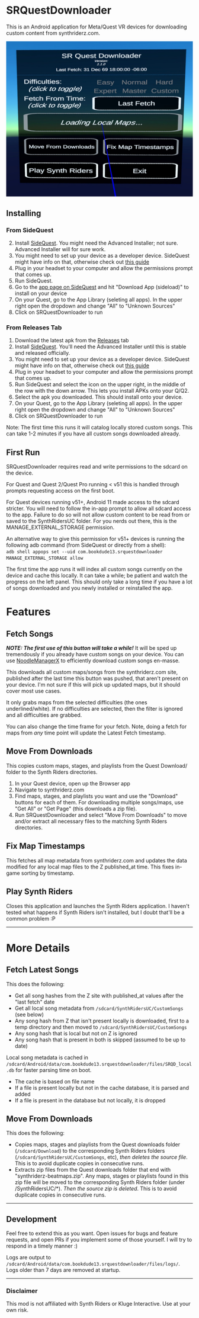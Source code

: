 # SRQuestDownloader

This is an Android application for Meta/Quest VR devices for downloading custom content from synthriderz.com.

![Main Screen](mainpanel.jpg "Main Screen")

## Installing
### From SideQuest
2. Install [SideQuest](https://sidequestvr.com/setup-howto). You might need the Advanced Installer; not sure. Advanced Installer will for sure work.
3. You might need to set up your device as a developer device. SideQuest might have info on that, otherwise check out [this guide](https://learn.adafruit.com/sideloading-on-oculus-quest/enable-developer-mode)
4. Plug in your headset to your computer and allow the permissions prompt that comes up.
5. Run SideQuest.
6. Go to the [app page on SideQuest](https://sidequestvr.com/app/12996/srquestdownloader) and hit "Download App (sideload)" to install on your device
7. On your Quest, go to the App Library (seleting all apps). In the upper right open the dropdown and change "All" to "Unknown Sources"
8. Click on SRQuestDownloader to run

### From Releases Tab
1. Download the latest apk from the [Releases](https://github.com/bookdude13/SRQuestDownloader/releases) tab
2. Install [SideQuest](https://sidequestvr.com/setup-howto). You'll need the Advanced Installer until this is stable and released officially.
3. You might need to set up your device as a developer device. SideQuest might have info on that, otherwise check out [this guide](https://learn.adafruit.com/sideloading-on-oculus-quest/enable-developer-mode)
4. Plug in your headset to your computer and allow the permissions prompt that comes up.
5. Run SideQuest and select the icon on the upper right, in the middle of the row with the down arrow. This lets you install APKs onto your Q/Q2.
6. Select the apk you downloaded. This should install onto your device.
7. On your Quest, go to the App Library (seleting all apps). In the upper right open the dropdown and change "All" to "Unknown Sources"
8. Click on SRQuestDownloader to run

Note: The first time this runs it will catalog locally stored custom songs. This can take 1-2 minutes if you have all custom songs downloaded already.

## First Run
SRQuestDownloader requires read and write permissions to the sdcard on the device.

For Quest and Quest 2/Quest Pro running < v51 this is handled through prompts requesting access on the first boot.

For Quest devices running v51+, Android 11 made access to the sdcard stricter. You will need to follow the in-app prompt to allow all sdcard access to the app. Failure to do so will not allow custom content to be read from or saved to the SynthRidersUC folder. For you nerds out there, this is the MANAGE_EXTERNAL_STORAGE permission.

An alternative way to give this permission for v51+ devices is running the following adb command (from SideQuest or directly from a shell):  
`adb shell appops set --uid com.bookdude13.srquestdownloader MANAGE_EXTERNAL_STORAGE allow`

The first time the app runs it will index all custom songs currently on the device and cache this locally. It can take a while; be patient and watch the progress on the left panel. This should only take a long time if you have a lot of songs downloaded and you newly installed or reinstalled the app.

# Features

## Fetch Songs
***NOTE: The first use of this button will take a while!*** It will be sped up tremendously if you already have custom songs on your device. You can use [NoodleManagerX](https://github.com/tommaier123/NoodleManagerX) to efficiently download custom songs en-masse.

This downloads all custom maps/songs from the synthriderz.com site, published after the last time this button was pushed, that aren't present on your device. I'm not sure if this will pick up updated maps, but it should cover most use cases.

It only grabs maps from the selected difficulties (the ones underlined/white). If no difficulties are selected, then the filter is ignored and all difficulties are grabbed.

You can also change the time frame for your fetch. Note, doing a fetch for maps from  _any_ time point will update the Latest Fetch timestamp.

## Move From Downloads
This copies custom maps, stages, and playlists from the Quest Download/ folder to the Synth Riders directories.

1. In your Quest device, open up the Browser app
2. Navigate to synthriderz.com
3. Find maps, stages, and playlists you want and use the "Download" buttons for each of them. For downloading multiple songs/maps, use "Get All" or "Get Page" (this downloads a zip file).
4. Run SRQuestDownloader and select "Move From Downloads" to move and/or extract all necessary files to the matching Synth Riders directories.

## Fix Map Timestamps
This fetches all map metadata from synthriderz.com and updates the data modified for any local map files to the Z published_at time. This fixes in-game sorting by timestamp.


## Play Synth Riders
Closes this application and launches the Synth Riders application. I haven't tested what happens if Synth Riders isn't installed, but I doubt that'll be a common problem :P


---
# More Details

## Fetch Latest Songs
This does the following:
- Get all song hashes from the Z site with published_at values after the "last fetch" date
- Get all local song metadata from `/sdcard/SynthRidersUC/CustomSongs` (see below)
- Any song hash from Z that isn't present locally is downloaded, first to a temp directory and then moved to `/sdcard/SynthRidersUC/CustomSongs`
- Any song hash that is local but not on Z is ignored
- Any song hash that is present in both is skipped (assumed to be up to date)

Local song metadata is cached in `/sdcard/Android/data/com.bookdude13.srquestdownloader/files/SRQD_local.db` for faster parsing time on boot.
- The cache is based on file name
- If a file is present locally but not in the cache database, it is parsed and added
- If a file is present in the database but not locally, it is dropped


## Move From Downloads
This does the following:
- Copies maps, stages and playlists from the Quest downloads folder (`/sdcard/Download`) to the corresponding Synth Riders folders (`/sdcard/SynthRidersUC/CustomSongs`, etc), *then deletes the source file*. This is to avoid duplicate copies in consecutive runs.
- Extracts zip files from the Quest downloads folder that end with "synthriderz-beatmaps.zip". Any maps, stages or playlists found in this zip file will be moved to the corresponding Synth Riders folder (under /SynthRidersUC/*). *Then the source zip is deleted*. This is to avoid duplicate copies in consecutive runs.

---
## Development
Feel free to extend this as you want. Open issues for bugs and feature requests, and open PRs if you implement some of those yourself. I will try to respond in a timely manner :)

Logs are output to `/sdcard/Android/data/com.bookdude13.srquestdownloader/files/logs/`. Logs older than 7 days are removed at startup.

---
### Disclaimer
This mod is not affiliated with Synth Riders or Kluge Interactive. Use at your own risk.

